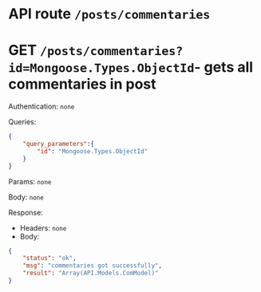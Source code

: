 # API route `/posts/commentaries`

# GET `/posts/commentaries?id=Mongoose.Types.ObjectId`- gets all commentaries in post

Authentication: `none`

Queries: 
```json
{
	"query_parameters":{
		"id": "Mongoose.Types.ObjectId"
	}
}
```

Params: `none`

Body: `none`

Response: 
- Headers: `none`
- Body: 
```json
{
	"status": "ok",
	"msg": "commentaries got successfully",
	"result": "Array(API.Models.ComModel)"
}
```